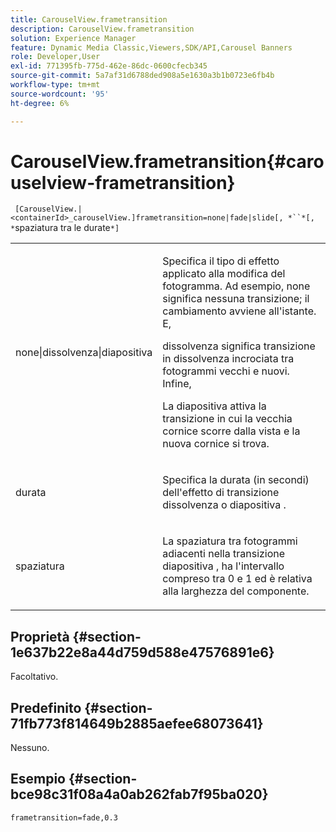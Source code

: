 ```yaml
---
title: CarouselView.frametransition
description: CarouselView.frametransition
solution: Experience Manager
feature: Dynamic Media Classic,Viewers,SDK/API,Carousel Banners
role: Developer,User
exl-id: 771395fb-775d-462e-86dc-0600cfecb345
source-git-commit: 5a7af31d6788ded908a5e1630a3b1b0723e6fb4b
workflow-type: tm+mt
source-wordcount: '95'
ht-degree: 6%

---
```


# CarouselView.frametransition{#carouselview-frametransition}

` [CarouselView.|<containerId>_carouselView.]frametransition=none|fade|slide[, *``*[, *`spaziatura tra le durate`*]`

<table id="table_D5992FCFF26046079089652B211BB6C5"> 
 <tbody> 
  <tr> 
   <td colname="col1"> <p> <span class="codeph"> none|dissolvenza|diapositiva  </span> </p> </td> 
   <td colname="col2"> <p>Specifica il tipo di effetto applicato alla modifica del fotogramma. Ad esempio, <span class="codeph"> none </span> significa nessuna transizione; il cambiamento avviene all'istante. E, </p> <p> <span class="codeph"> dissolvenza  </span> significa transizione in dissolvenza incrociata tra fotogrammi vecchi e nuovi. Infine, </p> <p> <span class="codeph"> La diapositiva  </span> attiva la transizione in cui la vecchia cornice scorre dalla vista e la nuova cornice si trova. </p> </td> 
  </tr> 
  <tr> 
   <td colname="col1"> <p> <span class="codeph"> <span class="varname"> durata  </span> </span> </p> </td> 
   <td colname="col2"> <p>Specifica la durata (in secondi) dell'effetto di transizione <span class="codeph"> dissolvenza </span> o <span class="codeph"> diapositiva </span>. </p> </td> 
  </tr> 
  <tr> 
   <td colname="col1"> <p> <span class="codeph"> <span class="varname"> spaziatura  </span> </span> </p> </td> 
   <td colname="col2"> <p>La spaziatura tra fotogrammi adiacenti nella transizione <span class="codeph"> diapositiva </span>, ha l'intervallo compreso tra <span class="codeph"> 0 </span> e <span class="codeph"> 1 </span> ed è relativa alla larghezza del componente. </p> </td> 
  </tr> 
 </tbody> 
</table>

## Proprietà {#section-1e637b22e8a44d759d588e47576891e6}

Facoltativo.

## Predefinito {#section-71fb773f814649b2885aefee68073641}

Nessuno.

## Esempio {#section-bce98c31f08a4a0ab262fab7f95ba020}

`frametransition=fade,0.3`
